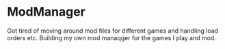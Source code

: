 # ModManager
Got tired of moving around mod files for different games and handling load orders etc. Building my own mod manaqger for the games I play and mod. 

